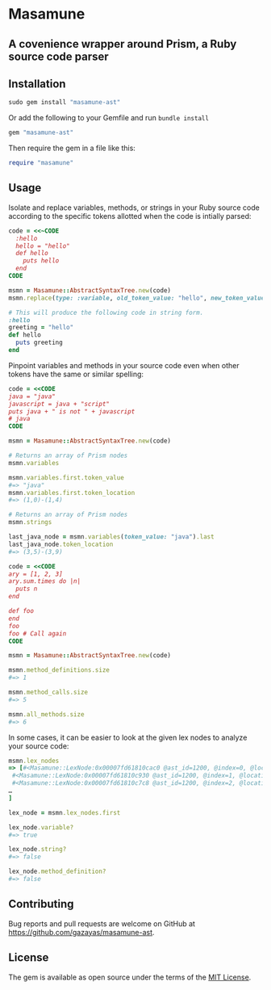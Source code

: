 # Masamune

## A covenience wrapper around Prism, a Ruby source code parser 

## Installation

```ruby
sudo gem install "masamune-ast"
```

Or add the following to your Gemfile and run `bundle install`
```ruby
gem "masamune-ast"
```

Then require the gem in a file like this:
```ruby
require "masamune"
```

## Usage

Isolate and replace variables, methods, or strings in your Ruby source code according to the specific tokens allotted when the code is intially parsed:
```ruby
code = <<~CODE
  :hello
  hello = "hello"
  def hello
    puts hello
  end
CODE

msmn = Masamune::AbstractSyntaxTree.new(code)
msmn.replace(type: :variable, old_token_value: "hello", new_token_value: "greeting")

# This will produce the following code in string form.
:hello
greeting = "hello"
def hello
  puts greeting
end
```

Pinpoint variables and methods in your source code even when other tokens have the same or similar spelling:
```ruby
code = <<CODE
java = "java"
javascript = java + "script"
puts java + " is not " + javascript
# java
CODE

msmn = Masamune::AbstractSyntaxTree.new(code)

# Returns an array of Prism nodes
msmn.variables

msmn.variables.first.token_value
#=> "java"
msmn.variables.first.token_location
#=> (1,0)-(1,4)

# Returns an array of Prism nodes
msmn.strings

last_java_node = msmn.variables(token_value: "java").last
last_java_node.token_location
#=> (3,5)-(3,9)

code = <<CODE
ary = [1, 2, 3]
ary.sum.times do |n|
  puts n
end

def foo
end
foo
foo # Call again
CODE

msmn = Masamune::AbstractSyntaxTree.new(code)

msmn.method_definitions.size
#=> 1

msmn.method_calls.size
#=> 5

msmn.all_methods.size
#=> 6
```

In some cases, it can be easier to look at the given lex nodes to analyze your source code:
```ruby
msmn.lex_nodes
=> [#<Masamune::LexNode:0x00007fd61810cac0 @ast_id=1200, @index=0, @location=[1, 0], @state=CMDARG, @token="java", @type=:ident>,
 #<Masamune::LexNode:0x00007fd61810c930 @ast_id=1200, @index=1, @location=[1, 4], @state=CMDARG, @token=" ", @type=:sp>,
 #<Masamune::LexNode:0x00007fd61810c7c8 @ast_id=1200, @index=2, @location=[1, 5], @state=BEG, @token="=", @type=:op>,
…
]

lex_node = msmn.lex_nodes.first

lex_node.variable?
#=> true

lex_node.string?
#=> false

lex_node.method_definition?
#=> false
```

## Contributing

Bug reports and pull requests are welcome on GitHub at https://github.com/gazayas/masamune-ast.

## License

The gem is available as open source under the terms of the [MIT License](https://opensource.org/licenses/MIT).

